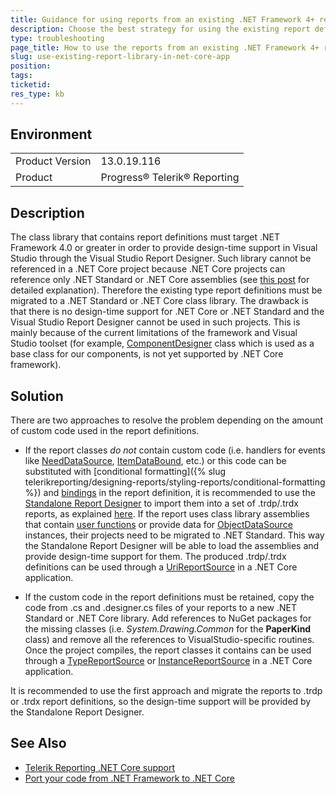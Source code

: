 ```yaml
---
title: Guidance for using reports from an existing .NET Framework 4+ report library in a .NET Core application
description: Choose the best strategy for using the existing report definitions from a .NET Framework 4.0 class library in a .NET Core application.
type: troubleshooting
page_title: How to use the reports from an existing .NET Framework 4+ report library in a .NET Core application
slug: use-existing-report-library-in-net-core-app
position: 
tags: 
ticketid:
res_type: kb
---
```


## Environment
<table>
	<tr>
		<td>Product Version</td>
		<td>13.0.19.116</td>
	</tr>
	<tr>
		<td>Product</td>
		<td>Progress® Telerik® Reporting</td>
	</tr>
</table>

## Description
The class library that contains report definitions must target .NET Framework 4.0 or greater in order to provide design-time support in Visual Studio through the Visual Studio Report Designer.
Such library cannot be referenced in a .NET Core project because .NET Core projects can reference only .NET Standard or .NET Core assemblies (see [this post](https://www.hanselman.com/blog/HowToReferenceANETCoreLibraryInWinFormsOrNETStandardExplained.aspx) for detailed explanation).
Therefore the existing type report definitions must be migrated to a .NET Standard or .NET Core class library. 
The drawback is that there is no design-time support for .NET Core or .NET Standard and the Visual Studio Report Designer cannot be used in such projects.
This is mainly because of the current limitations of the framework and Visual Studio toolset (for example, [ComponentDesigner](https://docs.microsoft.com/en-us/dotnet/api/system.componentmodel.design.componentdesigner?view=netframework-4.7.2) class which is used as a base class for our components, is not yet supported by .NET Core framework).

## Solution
There are two approaches to resolve the problem depending on the amount of custom code used in the report definitions.
* If the report classes *do not* contain custom code (i.e. handlers for events like [NeedDataSource](../e-telerik-reporting-dataitem-needdatasource), 
[ItemDataBound](../e-telerik-reporting-reportitembase-itemdatabound), etc.) or this code can be substituted
with [conditional formatting]({% slug telerikreporting/designing-reports/styling-reports/conditional-formatting %})
and [bindings](../expressions-bindings) in the report definition, it is recommended to use the 
[Standalone Report Designer](../standalone-report-designer) to import them into a set of .trdp/.trdx reports, as explained [here](../standalone-report-designer-import-clr-reports).
If the report uses class library assemblies that contain [user functions](../expressions-user-functions) or provide data for [ObjectDataSource](../objectdatasource) instances, their projects need to be migrated to .NET Standard. This way the Standalone Report Designer will be able to load the assemblies and provide design-time support for them.
The produced .trdp/.trdx definitions can be used through a [UriReportSource](../t-telerik-reporting-urireportsource) in a .NET Core application.

* If the custom code in the report definitions must be retained, copy the code from .cs and .designer.cs files of your reports to a new .NET Standard or .NET Core library. 
Add references to NuGet packages for the missing classes (i.e. *System.Drawing.Common* for the **PaperKind** class) and remove all the references to VisualStudio-specific routines. 
Once the project compiles, the report classes it contains can be used through a [TypeReportSource](../t-telerik-reporting-typereportsource)
or [InstanceReportSource](../t-telerik-reporting-instancereportsource) in a .NET Core application.

It is recommended to use the first approach and migrate the reports to .trdp or .trdx report definitions, 
so the design-time support will be provided by the Standalone Report Designer. 

## See Also
* [Telerik Reporting .NET Core support](../use-reports-in-net-core-apps)
* [Port your code from .NET Framework to .NET Core](https://docs.microsoft.com/en-us/dotnet/core/porting/)
